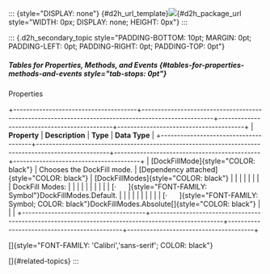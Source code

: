 ::: {style="DISPLAY: none"}
[](ms-xhelp:///?Id=d2h_url_template){#d2h_url_template}![](!package_url!){#d2h_package_url style="WIDTH: 0px; DISPLAY: none; HEIGHT: 0px"}
:::

::: {.d2h_secondary_topic style="PADDING-BOTTOM: 10pt; MARGIN: 0pt; PADDING-LEFT: 0pt; PADDING-RIGHT: 0pt; PADDING-TOP: 0pt"}
##### Tables for Properties, Methods, and Events {#tables-for-properties-methods-and-events style="tab-stops: 0pt"}

Properties

+--------------------------------------+----------------------------------------------------------------------------------------------------+---------------------------------------------+---------------------------------------+
| **Property**                         | **Description**                                                                                    | **Type**                                    | **Data Type**                         |
+--------------------------------------+----------------------------------------------------------------------------------------------------+---------------------------------------------+---------------------------------------+
| [DockFillMode]{style="COLOR: black"} | Chooses the DockFill mode.                                                                         | [Dependency attached]{style="COLOR: black"} | [DockFillModes]{style="COLOR: black"} |
|                                      |                                                                                                    |                                             |                                       |
|                                      | DockFill Modes:                                                                                    |                                             |                                       |
|                                      |                                                                                                    |                                             |                                       |
|                                      | [·      ]{style="FONT-FAMILY: Symbol"}DockFillModes.Default.                                       |                                             |                                       |
|                                      |                                                                                                    |                                             |                                       |
|                                      | [·      ]{style="FONT-FAMILY: Symbol; COLOR: black"}DockFillModes.Absolute[]{style="COLOR: black"} |                                             |                                       |
+--------------------------------------+----------------------------------------------------------------------------------------------------+---------------------------------------------+---------------------------------------+

[]{style="FONT-FAMILY: 'Calibri','sans-serif'; COLOR: black"} 

[]{#related-topics}
:::
